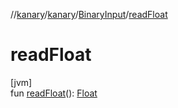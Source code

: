 //[kanary](../../../index.md)/[kanary](../index.md)/[BinaryInput](index.md)/[readFloat](read-float.md)

# readFloat

[jvm]\
fun [readFloat](read-float.md)(): [Float](https://kotlinlang.org/api/latest/jvm/stdlib/kotlin/-float/index.html)
